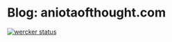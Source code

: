 Blog: aniotaofthought.com
=========================

[![wercker status](https://app.wercker.com/status/a58b4aed4f5e91ae5e18e0780396ad36/s/master "wercker status")](https://app.wercker.com/project/byKey/a58b4aed4f5e91ae5e18e0780396ad36)